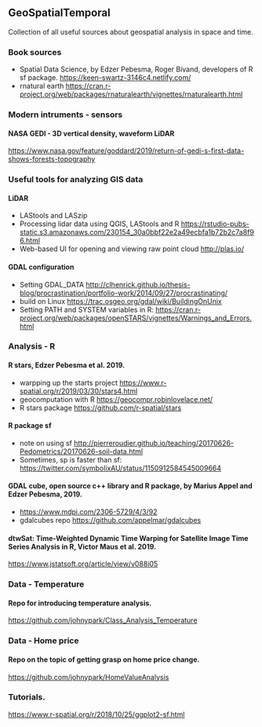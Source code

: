## GeoSpatialTemporal
Collection of all useful sources about geospatial analysis in space and time. 

### Book sources 
- Spatial Data Science, by Edzer Pebesma, Roger Bivand, developers of R sf package. https://keen-swartz-3146c4.netlify.com/
- rnatural earth https://cran.r-project.org/web/packages/rnaturalearth/vignettes/rnaturalearth.html
### Modern intruments - sensors
#### NASA GEDI - 3D vertical density, waveform LiDAR 
https://www.nasa.gov/feature/goddard/2019/return-of-gedi-s-first-data-shows-forests-topography


### Useful tools for analyzing GIS data
#### LiDAR
- LAStools and LASzip
- Processing lidar data using QGIS, LAStools and R
https://rstudio-pubs-static.s3.amazonaws.com/230154_30a0bbf22e2a49ecbfa1b72b2c7a8f96.html
- Web-based UI for opening and viewing raw point cloud http://plas.io/

#### GDAL configuration
- Setting GDAL_DATA http://clhenrick.github.io/thesis-blog/procrastination/portfolio-work/2014/09/27/procrastinating/
- build on Linux https://trac.osgeo.org/gdal/wiki/BuildingOnUnix
- Setting PATH and SYSTEM variables in R: https://cran.r-project.org/web/packages/openSTARS/vignettes/Warnings_and_Errors.html

### Analysis - R
#### R stars, Edzer Pebesma et al. 2019.
- warpping up the starts project https://www.r-spatial.org/r/2019/03/30/stars4.html
- geocomputation with R https://geocompr.robinlovelace.net/
- R stars package https://github.com/r-spatial/stars

#### R package sf
- note on using sf http://pierreroudier.github.io/teaching/20170626-Pedometrics/20170626-soil-data.html
- Sometimes, sp is faster than sf: https://twitter.com/symbolixAU/status/1150912584545009664

#### GDAL cube, open source c++ library and R package, by  Marius Appel and Edzer Pebesma, 2019.
- https://www.mdpi.com/2306-5729/4/3/92
- gdalcubes repo https://github.com/appelmar/gdalcubes

#### dtwSat: Time-Weighted Dynamic Time Warping for Satellite Image Time Series Analysis in R, Victor Maus et al. 2019.
https://www.jstatsoft.org/article/view/v088i05



### Data - Temperature  
#### Repo for introducing temperature analysis. 
https://github.com/johnypark/Class_Analysis_Temperature

### Data - Home price 
#### Repo on the topic of getting grasp on home price change.
https://github.com/johnypark/HomeValueAnalysis


### Tutorials. 
https://www.r-spatial.org/r/2018/10/25/ggplot2-sf.html
